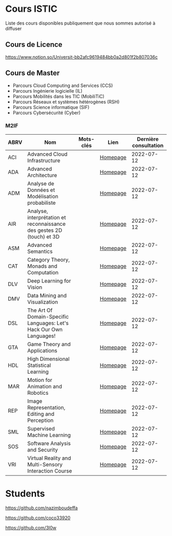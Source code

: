 # Cours ISTIC

Liste des cours disponibles publiquement que nous sommes autorisé à diffuser

## Cours de Licence

https://www.notion.so/Universit-bb2afc9619484bb0a2d801f2b807036c

## Cours de Master

* Parcours Cloud Computing and Services (CCS)
* Parcours Ingénierie logicielle (IL)
* Parcours Mobilités dans les TIC (MobiliTiC)
* Parcours Réseaux et systèmes hétérogènes (RSH)
* Parcours Science informatique (SIF)
* Parcours Cybersécurité (Cyber)

### M2IF

| ABRV | Nom                                                                   | Mots-clés | Lien                                                                                                                                    | Dernière consultation |
|------|-----------------------------------------------------------------------|-----------|-----------------------------------------------------------------------------------------------------------------------------------------|-----------------------|
| ACI  | Advanced Cloud Infrastructure                                         |           | [Homepage](https://people.rennes.inria.fr/Christine.Morin/teaching/advanced-cloud-infrastructures-aci/)                                 | 2022-07-12            |
| ADA  | Advanced Architecture                                                 |           | [Homepage](https://team.inria.fr/pacap/ada/)                                                                                            | 2022-07-12            |
| ADM  | Analyse de Données et Modélisation probabiliste                       |           | [Homepage](https://people.irisa.fr/Guillaume.Gravier/ADM/)                                                                              | 2022-07-12            |
| AIR  | Analyse, interprétation et reconnaissance des gestes 2D (touch) et 3D |           | [Homepage](https://www-intuidoc.irisa.fr/enseignement/teaching-air-analyse-interpretation-et-reconnaissance-des-gestes-2d-touch-et-3d/) | 2022-07-12            |
| ASM  | Advanced Semantics                                                    |           | [Homepage](https://files.inria.fr/asm/)                                                                                                 | 2022-07-12            |
| CAT  | Category Theory, Monads and Computation                               |           | [Homepage](http://khalilghorbal.info/teaching/cat.html)                                                                                 | 2022-07-12            |
| DLV  | Deep Learning for Vision                                              |           | [Homepage](https://sif-dlv.github.io/)                                                                                                  | 2022-07-12            |
| DMV  | Data Mining and Visualization                                         |           | [Homepage](https://people.irisa.fr/Alexandre.Termier/dmv/)                                                                              | 2022-07-12            |
| DSL  | The Art Of Domain-Specific Languages: Let's Hack Our Own Languages!   |           | [Homepage](https://github.com/FAMILIAR-project/HackOurLanguages-SIF)                                                                    | 2022-07-12            |
| GTA  | Game Theory and Applications                                          |           | [Homepage](https://www.dropbox.com/s/lkbqe5i3wgc3on3/support.pdf?dl=0)                                                                  | 2022-07-12            |
| HDL  | High Dimensional Statistical Learning                                 |           | [Homepage](https://people.rennes.inria.fr/Aline.Roumy/roumy_teaching_HDL.html)                                                          | 2022-07-12            |
| MAR  | Motion for Animation and Robotics                                     |           | [Homepage](https://people.irisa.fr/Marc.Christie/MASTER-SIF/MAR.html)                                                                   | 2022-07-12            |
| REP  | Image Representation, Editing and Perception                          |           | [Homepage](https://people.rennes.inria.fr/Thomas.Maugey/wp/teaching/rep/)                                                               | 2022-07-12            |
| SML  | Supervised Machine Learning                                           |           | [Homepage](https://people.rennes.inria.fr/Francois.Coste/sml/)                                                                          | 2022-07-12            |
| SOS  | Software Analysis and Security                                        |           | [Homepage](https://www.irisa.fr/celtique/teaching/SOS/)                                                                                 | 2022-07-12            |
| VRI  | Virtual Reality and Multi-Sensory Interaction Course                  |           | [Homepage](https://people.irisa.fr/ferran.argelaguet/courses/VRI.html)                                                                  | 2022-07-12            |

# Students

https://github.com/nazimboudeffa

https://github.com/coco33920

https://github.com/3l0w
